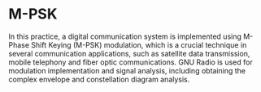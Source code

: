 #  M-PSK 
In this practice, a digital communication system is implemented using M-Phase Shift Keying (M-PSK) modulation, which is a crucial technique in several communication applications, such as satellite data transmission, mobile telephony and fiber optic communications. GNU Radio is used for modulation implementation and signal analysis, including obtaining the complex envelope and constellation diagram analysis.


